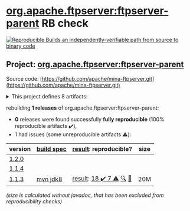 [org.apache.ftpserver:ftpserver-parent](https://search.maven.org/artifact/org.apache.ftpserver/ftpserver-parent/) RB check
=======

[![Reproducible Builds](https://reproducible-builds.org/images/logos/rb.svg) an independently-verifiable path from source to binary code](https://reproducible-builds.org/)

## Project: [org.apache.ftpserver:ftpserver-parent](https://search.maven.org/artifact/org.apache.ftpserver/ftpserver-parent/)

Source code: [https://github.com/apache/mina-ftpserver.git](https://github.com/apache/mina-ftpserver.git)

<details><summary>This project defines 8 artifacts:</summary>

* [org.apache.ftpserver.examples:ftpserver-osgi-ftplet-service](https://search.maven.org/artifact/org.apache.ftpserver.examples/ftpserver-osgi-ftplet-service/)
* [org.apache.ftpserver.examples:ftpserver-osgi-spring-service](https://search.maven.org/artifact/org.apache.ftpserver.examples/ftpserver-osgi-spring-service/)
* [org.apache.ftpserver.examples:ftpserver-spring-war](https://search.maven.org/artifact/org.apache.ftpserver.examples/ftpserver-spring-war/)
* [org.apache.ftpserver:ftplet-api](https://search.maven.org/artifact/org.apache.ftpserver/ftplet-api/)
* [org.apache.ftpserver:ftpserver](https://search.maven.org/artifact/org.apache.ftpserver/ftpserver/)
* [org.apache.ftpserver:ftpserver-core](https://search.maven.org/artifact/org.apache.ftpserver/ftpserver-core/)
* [org.apache.ftpserver:ftpserver-examples](https://search.maven.org/artifact/org.apache.ftpserver/ftpserver-examples/)
* [org.apache.ftpserver:ftpserver-parent](https://search.maven.org/artifact/org.apache.ftpserver/ftpserver-parent/)
</details>

rebuilding **1 releases** of org.apache.ftpserver:ftpserver-parent:
- **0** releases were found successfully **fully reproducible** (100% reproducible artifacts :heavy_check_mark:),
- 1 had issues (some unreproducible artifacts :warning:):

| version | [build spec](/BUILDSPEC.md) | [result](https://reproducible-builds.org/docs/jvm/): reproducible? | size |
| -- | --------- | ------ | -- |
| [1.2.0](https://search.maven.org/artifact/org.apache.ftpserver/ftpserver-parent/1.2.0/pom) | | | |
| [1.1.4](https://search.maven.org/artifact/org.apache.ftpserver/ftpserver-parent/1.1.4/pom) | | | |
| [1.1.3](https://search.maven.org/artifact/org.apache.ftpserver/ftpserver-parent/1.1.3/pom) | [mvn jdk8](mina-ftpserver-1.1.3.buildspec) | [result](ftpserver-parent-1.1.3.buildinfo): [18 :heavy_check_mark:  7 :warning:](ftpserver-parent-1.1.3.buildcompare) [:mag:](ftpserver-parent-1.1.3.diffoscope) [:memo:](https://github.com/apache/mina-ftpserver/pull/13) | 20M |

<i>(size is calculated without javadoc, that has been excluded from reproducibility checks)</i>
